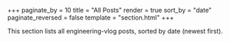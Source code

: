 +++
paginate_by = 10
title = "All Posts"
render = true
sort_by = "date"
paginate_reversed = false
template = "section.html"
+++ 

This section lists all engineering-vlog posts, sorted by date (newest first). 